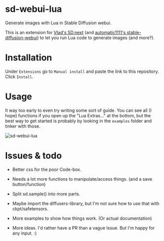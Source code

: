 # sd-webui-lua
Generate images with Lua in Stable Diffusion webui.

This is an extension for [Vlad's SD.next](https://github.com/vladmandic/automatic/) (and [automatic1111's stable-diffusion-webui](https://github.com/AUTOMATIC1111/stable-diffusion-webui)) to let you run Lua code to generate images (and more?).

# Installation

Under `Extensions` go to `Manual install` and paste the link to this repository. Click `Install`.

# Usage

It way too early to even try writing some sort of guide. You can see all (I hope) functions if you open up the "Lua Extras..." at the bottom, but the best way to get started is probably by looking in the `examples` folder and tinker with those.

![sd-webui-lua](https://github.com/yownas/sd-webui-lua/assets/13150150/f5bbd9f0-1519-4219-8ff0-a296c4ec1172)

# Issues & todo

* Better css for the poor Code-box.

* Needs a lot more functions to manipulate/access things. (and a save button/function)

* Split sd.sample() into more parts.

* Maybe import the diffusers-library, but I'm not sure how to use that with ckpt/safetensors.

* More examples to show how things work. (Or actual documentation)

* More ideas. I'd rather have a PR than a vague Issue. But I'm happy for any input. :)

